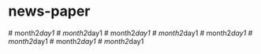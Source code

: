 # news-paper
#   m o n t h 2 _ d a y 1  
 #   m o n t h 2 _ d a y 1  
 #   m o n t h 2 _ d a y 1  
 #   m o n t h 2 _ d a y 1  
 #   m o n t h 2 _ d a y 1  
 #   m o n t h 2 _ d a y 1  
 #   m o n t h 2 _ d a y 1  
 #   m o n t h 2 _ d a y 1  
 